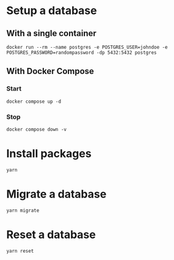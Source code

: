 # Setup a database

## With a single container

`docker run --rm --name postgres -e POSTGRES_USER=johndoe -e POSTGRES_PASSWORD=randompassword -dp 5432:5432 postgres`

## With Docker Compose

### Start

`docker compose up -d`

### Stop

`docker compose down -v`

# Install packages

`yarn`

# Migrate a database

`yarn migrate`

# Reset a database

`yarn reset`
